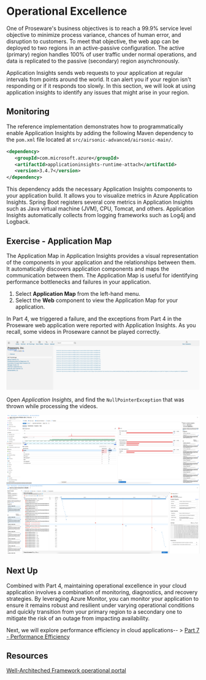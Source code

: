 # Operational Excellence

One of Proseware's business objectives is to reach a 99.9% service level objective to minimize process variance, chances of human error, and disruption to customers. To meet that objective, the web app can be deployed to two regions in an active-passive configuration. The active (primary) region handles 100% of user traffic under normal operations, and data is replicated to the passive (secondary) region asynchronously. 

Application Insights sends web requests to your application at regular intervals from points around the world. It can alert you if your region isn't responding or if it responds too slowly. In this section, we will look at using application insights to identify any issues that might arise in your region. 

## Monitoring

The reference implementation demonstrates how to programmatically enable Application Insights by adding the following Maven dependency to the `pom.xml` file located at `src/airsonic-advanced/airsonic-main/`.

```xml
<dependency>
   <groupId>com.microsoft.azure</groupId>
   <artifactId>applicationinsights-runtime-attach</artifactId>
   <version>3.4.7</version>
</dependency>
```

This dependency adds the necessary Application Insights components to your application build. It allows you to visualize metrics in Azure Application Insights. Spring Boot registers several core metrics in Application Insights such as Java virtual machine (JVM), CPU, Tomcat, and others. Application Insights automatically collects from logging frameworks such as Log4j and Logback.

## Exercise - Application Map

The Application Map in Application Insights provides a visual representation of the components in your application and the relationships between them. It automatically discovers application components and maps the communication between them. The Application Map is useful for identifying performance bottlenecks and failures in your application.

1. Select **Application Map** from the left-hand menu.
2. Select the **Web** component to view the Application Map for your application.

In Part 4, we triggered a failure, and the exceptions from Part 4 in the Proseware web application were reported with Application Insights. As you recall, some videos in Proseware cannot be played correctly. 

![VideoError](images/proseware-video-error.png)

Open *Application Insights*, and find the `NullPointerException` that was thrown while processing the videos.

![AppInsightsFailures](images/application-insights-failures.png)
![AppInsightsEndToEndDetails](images/application-insights-end-to-end-details.png)

## Next Up

Combined with Part 4, maintaining operational excellence in your cloud application involves a combination of monitoring, diagnostics, and recovery strategies. By leveraging Azure Monitor, you can monitor your application to ensure it remains robust and resilient under varying operational conditions and quickly transition from your primary region to a secondary one to mitigate the risk of an outage from impacting availability.

Next, we will explore performance efficiency in cloud applications-- > [Part 7 - Performance Efficiency](../Part7-Performance-Efficiency/README.md)

## Resources
[Well-Architeched Framework operational portal](https://learn.microsoft.com/en-us/azure/well-architected/operational-excellence)
